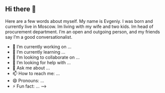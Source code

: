 ## Hi there 👋

Here are a few words about myself.
My name is Evgeniy. I was born and currently live in Moscow. Im living with my wife and two kids. Im head of procurement department. I’m an open and outgoing person, and my friends say I’m a good conversationalist.

- 🔭 I’m currently working on ...
- 🌱 I’m currently learning ...
- 👯 I’m looking to collaborate on ...
- 🤔 I’m looking for help with ...
- 💬 Ask me about ...
- 📫 How to reach me: ...
- 😄 Pronouns: ...
- ⚡ Fun fact: ...
-->
